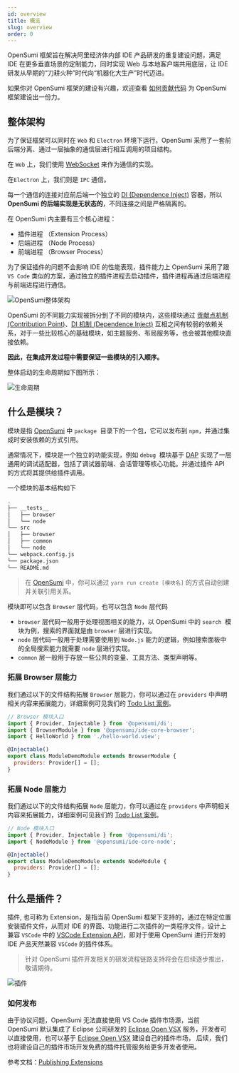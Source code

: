 ```yaml
---
id: overview
title: 概览
slug: overview
order: 0
---
```


OpenSumi 框架旨在解决阿里经济体内部 IDE 产品研发的重复建设问题，满足 IDE 在更多垂直场景的定制能力，同时实现 Web 与本地客户端共用底层，让 IDE 研发从早期的“刀耕火种”时代向“机器化大生产”时代迈进。

如果你对 OpenSumi 框架的建设有兴趣，欢迎查看 [如何贡献代码](../develop/how-to-contribute) 为 OpenSumi 框架建设出一份力。

## 整体架构

为了保证框架可以同时在 `Web` 和 `Electron` 环境下运行，OpenSumi 采用了一套前后端分离、通过一层抽象的通信层进行相互调用的项目结构。

在 `Web` 上，我们使用 [WebSocket](https://developer.mozilla.org/zh-CN/docs/Web/API/WebSocket) 来作为通信的实现。

在`Electron` 上，我们则是 `IPC` 通信。

每一个通信的连接对应前后端一个独立的 [DI (Dependence Inject)](../develop/basic-design/dependence-injector) 容器，所以 **OpenSumi 的后端实现是无状态的**，不同连接之间是严格隔离的。

在 OpenSumi 内主要有三个核心进程：

- 插件进程 （Extension Process）
- 后端进程 （Node Process）
- 前端进程 （Browser Process）

为了保证插件的问题不会影响 IDE 的性能表现，插件能力上 OpenSumi 采用了跟 `VS Code` 类似的方案，通过独立的插件进程去启动插件，插件进程再通过后端进程与前端进程进行通信。

![OpenSumi整体架构](https://img.alicdn.com/imgextra/i3/O1CN019HcqJq1VzddNMtHcO_!!6000000002724-0-tps-800-709.jpg)

OpenSumi 的不同能力实现被拆分到了不同的模块内，这些模块通过 [贡献点机制 (Contribution Point)](../develop/basic-design/contribution-point)、[DI 机制 (Dependence Inject)](../develop/basic-design/dependence-injector) 互相之间有较弱的依赖关系，对于一些比较核心的基础模块，如主题服务、布局服务等，也会被其他模块直接依赖。

**因此，在集成开发过程中需要保证一些模块的引入顺序。**

整体启动的生命周期如下图所示：

![生命周期](https://img.alicdn.com/imgextra/i4/O1CN01G6C1nf21GoZEzAlJk_!!6000000006958-2-tps-1564-874.png)

## 什么是模块？

模块是指 [OpenSumi](https://github.com/opensumi/core) 中 `package`  目录下的一个包，它可以发布到 `npm`，并通过集成时安装依赖的方式引用。

通常情况下，模块是一个独立的功能实现，例如 `debug`  模块基于 [DAP](https://microsoft.github.io/debug-adapter-protocol/) 实现了一层通用的调试适配器，包括了调试器前端、会话管理等核心功能。并通过插件 API 的方式将其提供给插件调用。

一个模块的基本结构如下

```bash
.
├── __tests__
│   ├── browser
│   └── node
└── src
│   ├── browser
│   ├── common
│   └── node
└── webpack.config.js
└── package.json
└── README.md
```

> 在 [OpenSumi](https://github.com/opensumi/core) 中，你可以通过 `yarn run create [模块名]` 的方式自动创建并关联引用关系。

模块即可以包含 `Browser` 层代码，也可以包含 `Node` 层代码

- `browser` 层代码一般用于处理视图相关的能力，以 OpenSumi 中的 `search`  模块为例，搜索的界面就是由 `browser` 层进行实现。
- `node` 层代码一般用于处理需要使用到 `Node.js` 能力的逻辑，例如搜索面板中的全局搜索能力就需要 `node` 层进行实现。
- `common` 层一般用于存放一些公共的变量、工具方法、类型声明等。

### 拓展 Browser 层能力

我们通过以下的文件结构拓展 `Browser` 层能力，你可以通过在 `providers` 中声明相关内容来拓展能力，详细案例可见我们的 [Todo List 案例](../develop/sample/overview)。

```javascript
// Browser 模块入口
import { Provider, Injectable } from '@opensumi/di';
import { BrowserModule } from '@opensumi/ide-core-browser';
import { HelloWorld } from './hello-world.view';

@Injectable()
export class ModuleDemoModule extends BrowserModule {
  providers: Provider[] = [];
}
```

### 拓展 Node 层能力

我们通过以下的文件结构拓展 `Node` 层能力，你可以通过在 `providers` 中声明相关内容来拓展能力，详细案例可见我们的 [Todo List 案例](../develop/sample/overview)。

```javascript
// Node 模块入口
import { Provider, Injectable } from '@opensumi/di';
import { NodeModule } from '@opensumi/ide-core-node';

@Injectable()
export class ModuleDemoModule extends NodeModule {
  providers: Provider[] = [];
}
```

## 什么是插件？

插件, 也可称为 Extension，是指当前 OpenSumi 框架下支持的，通过在特定位置安装插件文件，从而对 IDE 的界面、功能进行二次插件的一类程序文件，设计上兼容 `VSCode` 中的 [VSCode Extension API](https://code.visualstudio.com/api)，即对于使用 OpenSumi 进行开发的 IDE 产品天然兼容 `VSCode` 的插件体系。

> 针对 OpenSumi 插件开发相关的研发流程链路支持将会在后续逐步推出，敬请期待。

![插件](https://img.alicdn.com/imgextra/i3/O1CN01gHphRQ26x18NyYeTz_!!6000000007727-2-tps-1156-800.png)

### 如何发布

由于协议问题，OpenSumi 无法直接使用 VS Code 插件市场源，当前 OpenSumi 默认集成了 Eclipse 公司研发的 [Eclipse Open VSX](https://www.eclipse.org/community/eclipse_newsletter/2020/march/1.php) 服务，开发者可以直接使用，也可以基于 [Eclipse Open VSX](https://www.eclipse.org/community/eclipse_newsletter/2020/march/1.php) 建设自己的插件市场， 后续，我们也将建设自己的插件市场开发免费的插件托管服务给更多开发者使用。

参考文档：[Publishing Extensions](https://github.com/eclipse/openvsx/wiki/Publishing-Extensions)
